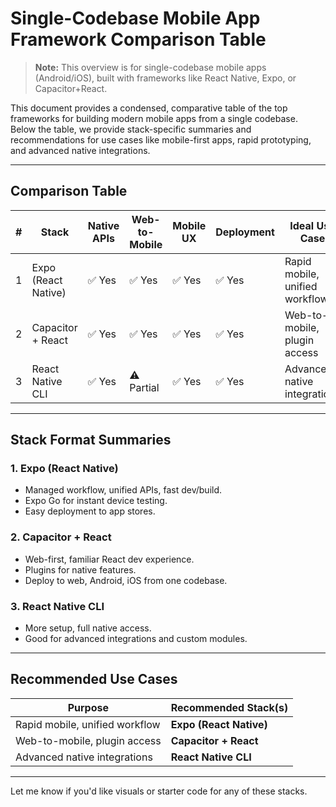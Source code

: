 # Single-Codebase Mobile App Framework Comparison Table

> **Note:** This overview is for single-codebase mobile apps (Android/iOS), built with frameworks like React Native, Expo, or Capacitor+React.

This document provides a condensed, comparative table of the top frameworks for building modern mobile apps from a single codebase. Below the table, we provide stack-specific summaries and recommendations for use cases like mobile-first apps, rapid prototyping, and advanced native integrations.

---

## Comparison Table

| #  | Stack                | Native APIs | Web-to-Mobile | Mobile UX | Deployment | Ideal Use Case                |
| -- | -------------------- | ---------- | ------------- | --------- | ---------- | ----------------------------- |
| 1  | Expo (React Native)  | ✅ Yes     | ✅ Yes        | ✅ Yes    | ✅ Yes     | Rapid mobile, unified workflow|
| 2  | Capacitor + React    | ✅ Yes     | ✅ Yes        | ✅ Yes    | ✅ Yes     | Web-to-mobile, plugin access  |
| 3  | React Native CLI     | ✅ Yes     | ⚠️ Partial    | ✅ Yes    | ✅ Yes     | Advanced native integrations  |

---

## Stack Format Summaries

### 1. **Expo (React Native)**
* Managed workflow, unified APIs, fast dev/build.
* Expo Go for instant device testing.
* Easy deployment to app stores.

### 2. **Capacitor + React**
* Web-first, familiar React dev experience.
* Plugins for native features.
* Deploy to web, Android, iOS from one codebase.

### 3. **React Native CLI**
* More setup, full native access.
* Good for advanced integrations and custom modules.

---

## Recommended Use Cases

| Purpose                        | Recommended Stack(s)                |
| ------------------------------ | ----------------------------------- |
| Rapid mobile, unified workflow | **Expo (React Native)**             |
| Web-to-mobile, plugin access   | **Capacitor + React**               |
| Advanced native integrations   | **React Native CLI**                |

---

Let me know if you'd like visuals or starter code for any of these stacks. 